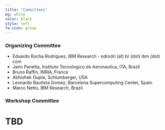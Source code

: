 ```yaml
---
title: "Committees"
bg: white
color: black
style: left
fa-icon: group
---
```


### Organizing Committee
- Eduardo Rocha Rodrigues, IBM Research - edrodri (at) br (dot) ibm (dot) com
- Jairo Panetta, Instituto Tecnologico de Aeronautica, ITA, Brazil
- Bruno Raffin, INRIA, France
- Abhishek Gupta, Schlumberger, USA
- Leonardo Bautista Gomez, Barcelona Supercomputing Center, Spain
- Marco Netto, IBM Research, Brazil

### Workshop Committee

# TBD
